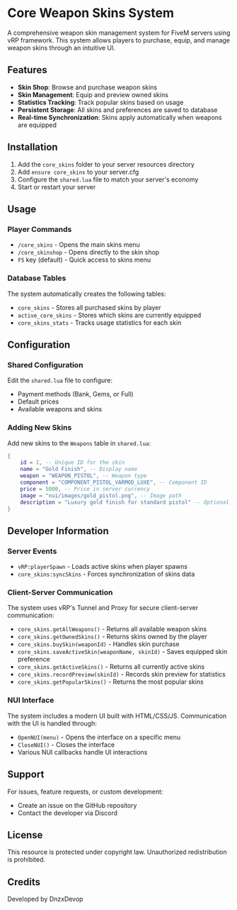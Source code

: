 # Core Weapon Skins System

A comprehensive weapon skin management system for FiveM servers using vRP framework. This system allows players to purchase, equip, and manage weapon skins through an intuitive UI.

## Features

- **Skin Shop**: Browse and purchase weapon skins
- **Skin Management**: Equip and preview owned skins
- **Statistics Tracking**: Track popular skins based on usage
- **Persistent Storage**: All skins and preferences are saved to database
- **Real-time Synchronization**: Skins apply automatically when weapons are equipped

## Installation

1. Add the `core_skins` folder to your server resources directory
2. Add `ensure core_skins` to your server.cfg
3. Configure the `shared.lua` file to match your server's economy
4. Start or restart your server

## Usage

### Player Commands

- `/core_skins` - Opens the main skins menu
- `/core_skinshop` - Opens directly to the skin shop
- `F5` key (default) - Quick access to skins menu

### Database Tables

The system automatically creates the following tables:

- `core_skins` - Stores all purchased skins by player
- `active_core_skins` - Stores which skins are currently equipped
- `core_skins_stats` - Tracks usage statistics for each skin

## Configuration

### Shared Configuration

Edit the `shared.lua` file to configure:

- Payment methods (Bank, Gems, or Full)
- Default prices
- Available weapons and skins

### Adding New Skins

Add new skins to the `Weapons` table in `shared.lua`:

```lua
{
    id = 1, -- Unique ID for the skin
    name = "Gold Finish", -- Display name
    weapon = "WEAPON_PISTOL", -- Weapon type
    component = "COMPONENT_PISTOL_VARMOD_LUXE", -- Component ID
    price = 5000, -- Price in server currency
    image = "nui/images/gold_pistol.png", -- Image path
    description = "Luxury gold finish for standard pistol" -- Optional description
}
```

## Developer Information

### Server Events

- `vRP:playerSpawn` - Loads active skins when player spawns
- `core_skins:syncSkins` - Forces synchronization of skins data

### Client-Server Communication

The system uses vRP's Tunnel and Proxy for secure client-server communication:

- `core_skins.getAllWeapons()` - Returns all available weapon skins
- `core_skins.getOwnedSkins()` - Returns skins owned by the player
- `core_skins.buySkin(weaponId)` - Handles skin purchase
- `core_skins.saveActiveSkin(weaponName, skinId)` - Saves equipped skin preference
- `core_skins.getActiveSkins()` - Returns all currently active skins
- `core_skins.recordPreview(skinId)` - Records skin preview for statistics
- `core_skins.getPopularSkins()` - Returns the most popular skins

### NUI Interface

The system includes a modern UI built with HTML/CSS/JS. Communication with the UI is handled through:

- `OpenNUI(menu)` - Opens the interface on a specific menu
- `CloseNUI()` - Closes the interface
- Various NUI callbacks handle UI interactions

## Support

For issues, feature requests, or custom development:
- Create an issue on the GitHub repository
- Contact the developer via Discord

## License

This resource is protected under copyright law. Unauthorized redistribution is prohibited.

## Credits

Developed by DnzxDevop
